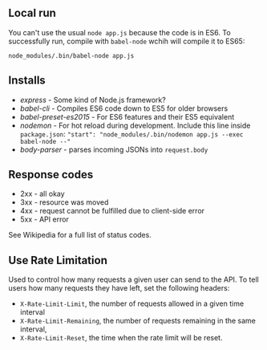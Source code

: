 ## Local run

You can't use the usual `node app.js` because the code is in ES6. To successfully run, compile with `babel-node` wchih will compile it to ES65:

```
node_modules/.bin/babel-node app.js
```

## Installs

* *express* - Some kind of Node.js framework?
* *babel-cli* - Compiles ES6 code down to ES5 for older browsers
* *babel-preset-es2015* - For ES6 features and their ES5 equivalent
* *nodemon* - For hot reload during development. Include this line inside `package.json`: `"start": "node_modules/.bin/nodemon app.js --exec babel-node --"`
* *body-parser* - parses incoming JSONs into `request.body`

## Response codes
* 2xx - all okay
* 3xx - resource was moved
* 4xx - request cannot be fulfilled due to client-side error
* 5xx - API error

See Wikipedia for a full list of status codes.

## Use Rate Limitation

Used to control how many requests a given user can send to the API. To tell users how many requests they have left, set the following headers:

* `X-Rate-Limit-Limit`, the number of requests allowed in a given time interval
* `X-Rate-Limit-Remaining`, the number of requests remaining in the same interval,
* `X-Rate-Limit-Reset`, the time when the rate limit will be reset.
